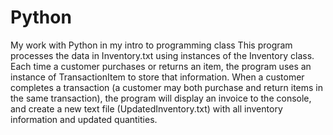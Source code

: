 # Python
My work with Python in my intro to programming class
This program processes the data in Inventory.txt using instances of the Inventory class. Each time a
customer purchases or returns an item, the program uses an instance of TransactionItem to store that information. When
a customer completes a transaction (a customer may both purchase and return items in the same transaction), the program
will display an invoice to the console, and create a new text file (UpdatedInventory.txt) with all inventory information
and updated quantities.
